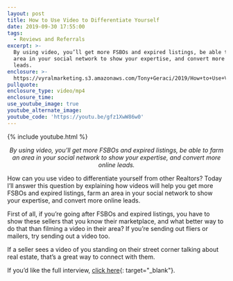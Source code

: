 ```yaml
---
layout: post
title: How to Use Video to Differentiate Yourself
date: 2019-09-30 17:55:00
tags:
  - Reviews and Referrals
excerpt: >-
  By using video, you’ll get more FSBOs and expired listings, be able to farm an
  area in your social network to show your expertise, and convert more online
  leads.
enclosure: >-
  https://vyralmarketing.s3.amazonaws.com/Tony+Geraci/2019/How+to+Use+Video+to+Differentiate+Yourself.mp4
pullquote:
enclosure_type: video/mp4
enclosure_time:
use_youtube_image: true
youtube_alternate_image:
youtube_code: 'https://youtu.be/gfz1XwW86w0'
---
```


{% include youtube.html %}

<p style="text-align: center;"><em>By using video, you’ll get more FSBOs and expired listings, be able to farm an area in your social network to show your expertise, and convert more online leads.</em></p>

How can you use video to differentiate yourself from other Realtors? Today I’ll answer this question by explaining how videos will help you get more FSBOs and expired listings, farm an area in your social network to show your expertise, and convert more online leads.

First of all, if you’re going after FSBOs and expired listings, you have to show these sellers that you know their marketplace, and what better way to do that than filming a video in their area? If you’re sending out fliers or mailers, try sending out a video too.

If a seller sees a video of you standing on their street corner talking about real estate, that’s a great way to connect with them.

If you’d like the full interview, [click here](https://youtu.be/bPVnTWU4UBo){: target="_blank"}.